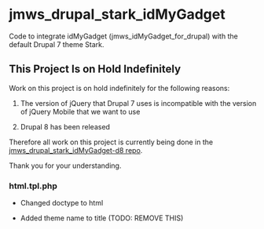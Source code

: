 # jmws_drupal_stark_idMyGadget

Code to integrate idMyGadget (jmws_idMyGadget_for_drupal) with the default Drupal 7 theme Stark.

## This Project Is on Hold Indefinitely
Work on this project is on hold indefinitely for the following reasons:

1. The version of jQuery that Drupal 7 uses is incompatible with the version of jQuery Mobile that we want to use

1. Drupal 8 has been released

Therefore all work on this project is currently being done in the [jmws_drupal_stark_idMyGadget-d8 repo](https://github.com/tomwhartung/jmws_drupal_stark_idMyGadget-d8).

Thank you for your understanding.


### html.tpl.php

* Changed doctype to html

* Added theme name to title (TODO: REMOVE THIS)



